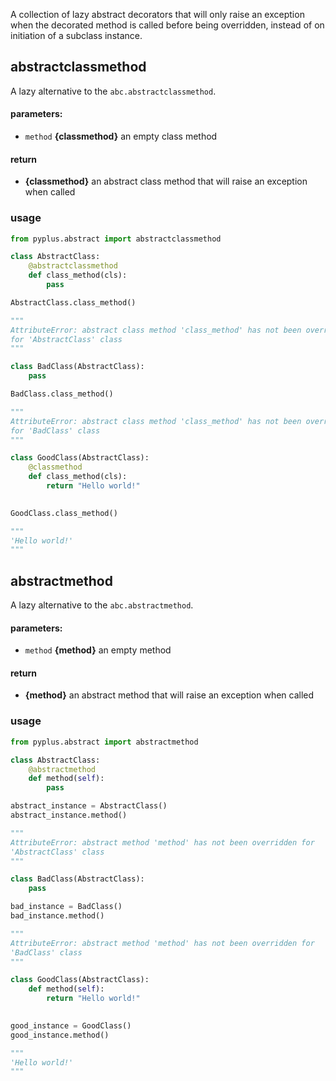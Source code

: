 A collection of lazy abstract decorators that will only raise an exception when the decorated method is called before
being overridden, instead of on initiation of a subclass instance.

## abstractclassmethod

A lazy alternative to the `abc.abstractclassmethod`.

#### parameters:
* `method` **{classmethod}** an empty class method

#### return 
* **{classmethod}** an abstract class method that will raise an exception when called

### usage
```python
from pyplus.abstract import abstractclassmethod

class AbstractClass:
    @abstractclassmethod
    def class_method(cls):
        pass

AbstractClass.class_method()

"""
AttributeError: abstract class method 'class_method' has not been overridden 
for 'AbstractClass' class
"""

class BadClass(AbstractClass):
    pass

BadClass.class_method()

"""
AttributeError: abstract class method 'class_method' has not been overridden 
for 'BadClass' class
"""

class GoodClass(AbstractClass):
    @classmethod
    def class_method(cls):
        return "Hello world!"
    

GoodClass.class_method()

"""
'Hello world!'
"""

```


## abstractmethod

A lazy alternative to the `abc.abstractmethod`.

#### parameters:
* `method` **{method}** an empty method

#### return 
* **{method}** an abstract method that will raise an exception when called

### usage
```python
from pyplus.abstract import abstractmethod

class AbstractClass:
    @abstractmethod
    def method(self):
        pass

abstract_instance = AbstractClass()
abstract_instance.method()

"""
AttributeError: abstract method 'method' has not been overridden for 
'AbstractClass' class
"""

class BadClass(AbstractClass):
    pass

bad_instance = BadClass()
bad_instance.method()

"""
AttributeError: abstract method 'method' has not been overridden for 
'BadClass' class
"""

class GoodClass(AbstractClass):
    def method(self):
        return "Hello world!"
    

good_instance = GoodClass()
good_instance.method()

"""
'Hello world!'
"""

```
